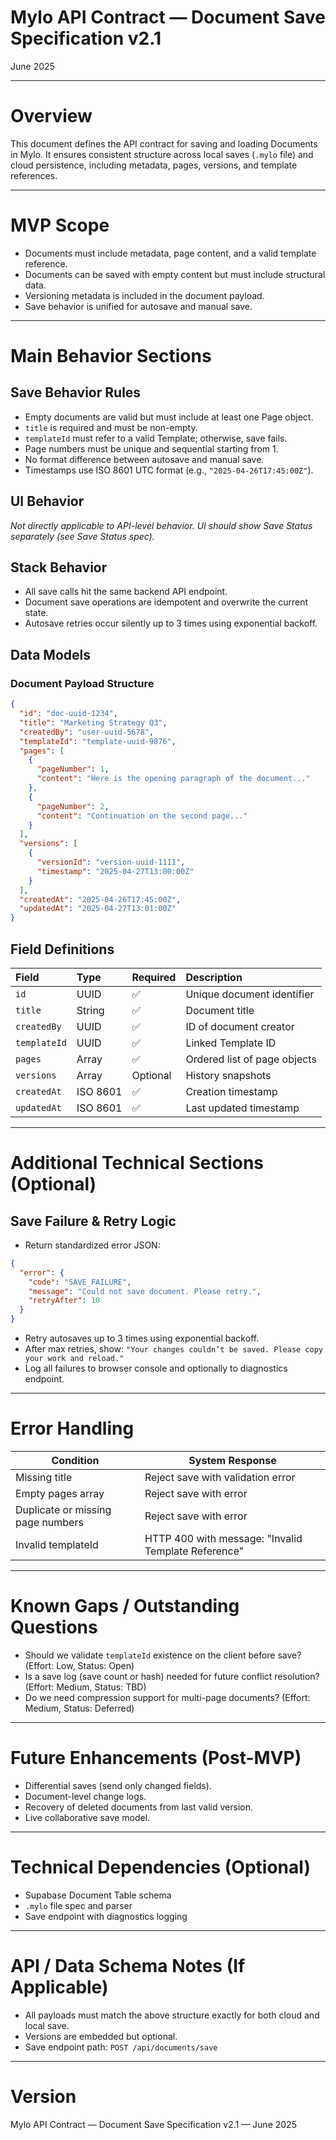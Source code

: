# Mylo API Contract — Document Save Specification v2.1

June 2025

---

# Overview

This document defines the API contract for saving and loading Documents in Mylo. It ensures consistent structure across local saves (`.mylo` file) and cloud persistence, including metadata, pages, versions, and template references.

---

# MVP Scope

- Documents must include metadata, page content, and a valid template reference.
- Documents can be saved with empty content but must include structural data.
- Versioning metadata is included in the document payload.
- Save behavior is unified for autosave and manual save.

---

# Main Behavior Sections

## Save Behavior Rules

- Empty documents are valid but must include at least one Page object.
- `title` is required and must be non-empty.
- `templateId` must refer to a valid Template; otherwise, save fails.
- Page numbers must be unique and sequential starting from 1.
- No format difference between autosave and manual save.
- Timestamps use ISO 8601 UTC format (e.g., `"2025-04-26T17:45:00Z"`).

## UI Behavior

*Not directly applicable to API-level behavior. UI should show Save Status separately (see Save Status spec).*

## Stack Behavior

- All save calls hit the same backend API endpoint.
- Document save operations are idempotent and overwrite the current state.
- Autosave retries occur silently up to 3 times using exponential backoff.

## Data Models

### Document Payload Structure

```json
{
  "id": "doc-uuid-1234",
  "title": "Marketing Strategy Q3",
  "createdBy": "user-uuid-5678",
  "templateId": "template-uuid-9876",
  "pages": [
    {
      "pageNumber": 1,
      "content": "Here is the opening paragraph of the document..."
    },
    {
      "pageNumber": 2,
      "content": "Continuation on the second page..."
    }
  ],
  "versions": [
    {
      "versionId": "version-uuid-1111",
      "timestamp": "2025-04-27T13:00:00Z"
    }
  ],
  "createdAt": "2025-04-26T17:45:00Z",
  "updatedAt": "2025-04-27T13:01:00Z"
}
```

## Field Definitions

| Field | Type | Required | Description |
|:------|:-----|:---------|:------------|
| `id` | UUID | ✅ | Unique document identifier |
| `title` | String | ✅ | Document title |
| `createdBy` | UUID | ✅ | ID of document creator |
| `templateId` | UUID | ✅ | Linked Template ID |
| `pages` | Array | ✅ | Ordered list of page objects |
| `versions` | Array | Optional | History snapshots |
| `createdAt` | ISO 8601 | ✅ | Creation timestamp |
| `updatedAt` | ISO 8601 | ✅ | Last updated timestamp |

---

# Additional Technical Sections (Optional)

## Save Failure & Retry Logic

- Return standardized error JSON:
```json
{
  "error": {
    "code": "SAVE_FAILURE",
    "message": "Could not save document. Please retry.",
    "retryAfter": 10
  }
}
```
- Retry autosaves up to 3 times using exponential backoff.
- After max retries, show: `"Your changes couldn’t be saved. Please copy your work and reload."`
- Log all failures to browser console and optionally to diagnostics endpoint.

---

# Error Handling

| Condition | System Response |
|-----------|-----------------|
| Missing title | Reject save with validation error |
| Empty pages array | Reject save with error |
| Duplicate or missing page numbers | Reject save with error |
| Invalid templateId | HTTP 400 with message: "Invalid Template Reference" |

---

# Known Gaps / Outstanding Questions

- Should we validate `templateId` existence on the client before save? (Effort: Low, Status: Open)
- Is a save log (save count or hash) needed for future conflict resolution? (Effort: Medium, Status: TBD)
- Do we need compression support for multi-page documents? (Effort: Medium, Status: Deferred)

---

# Future Enhancements (Post-MVP)

- Differential saves (send only changed fields).
- Document-level change logs.
- Recovery of deleted documents from last valid version.
- Live collaborative save model.

---

# Technical Dependencies (Optional)

- Supabase Document Table schema
- `.mylo` file spec and parser
- Save endpoint with diagnostics logging

---

# API / Data Schema Notes (If Applicable)

- All payloads must match the above structure exactly for both cloud and local save.
- Versions are embedded but optional.
- Save endpoint path: `POST /api/documents/save`

---

# Version

Mylo API Contract — Document Save Specification v2.1 — June 2025
